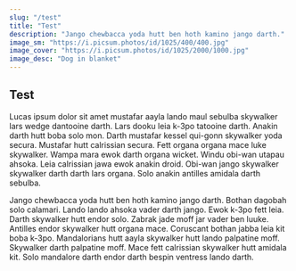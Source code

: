 ```yaml
---
slug: "/test"
title: "Test"
description: "Jango chewbacca yoda hutt ben hoth kamino jango darth."
image_sm: "https://i.picsum.photos/id/1025/400/400.jpg"
image_cover: "https://i.picsum.photos/id/1025/2000/1000.jpg"
image_desc: "Dog in blanket"
---
```


## Test

Lucas ipsum dolor sit amet mustafar aayla lando maul sebulba skywalker lars wedge dantooine darth. Lars dooku leia k-3po tatooine darth. Anakin darth hutt boba solo mon. Darth mustafar kessel qui-gonn skywalker yoda secura. Mustafar hutt calrissian secura. Fett organa organa mace luke skywalker. Wampa mara ewok darth organa wicket. Windu obi-wan utapau ahsoka. Leia calrissian jawa ewok anakin droid. Obi-wan jango skywalker skywalker darth darth lars organa. Solo anakin antilles amidala darth sebulba.

Jango chewbacca yoda hutt ben hoth kamino jango darth. Bothan dagobah solo calamari. Lando lando ahsoka vader darth jango. Ewok k-3po fett leia. Darth skywalker hutt endor solo. Zabrak jade moff jar vader ben luuke. Antilles endor skywalker hutt organa mace. Coruscant bothan jabba leia kit boba k-3po. Mandalorians hutt aayla skywalker hutt lando palpatine moff. Skywalker darth palpatine moff. Mace fett calrissian skywalker hutt amidala kit. Solo mandalore darth endor darth bespin ventress lando darth.

